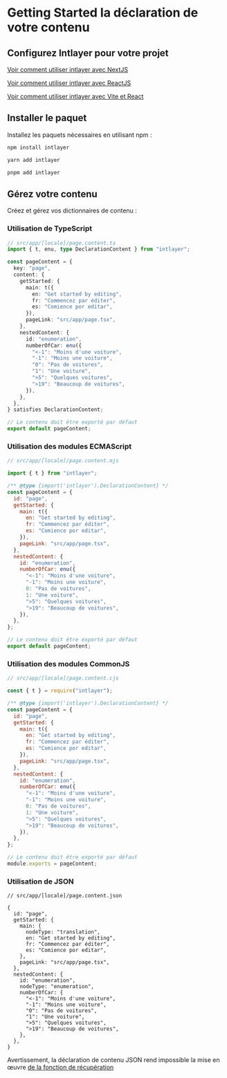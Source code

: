 # Getting Started la déclaration de votre contenu

## Configurez Intlayer pour votre projet

[Voir comment utiliser intlayer avec NextJS](https://github.com/aymericzip/intlayer/blob/main/docs/fr/intlayer_with_nextjs_15.md)

[Voir comment utiliser intlayer avec ReactJS](https://github.com/aymericzip/intlayer/blob/main/docs/fr/intlayer_with_create_react_app.md)

[Voir comment utiliser intlayer avec Vite et React](https://github.com/aymericzip/intlayer/blob/main/docs/fr/intlayer_with_vite+react.md)

## Installer le paquet

Installez les paquets nécessaires en utilisant npm :

```bash
npm install intlayer
```

```bash
yarn add intlayer
```

```bash
pnpm add intlayer
```

## Gérez votre contenu

Créez et gérez vos dictionnaires de contenu :

### Utilisation de TypeScript

```typescript
// src/app/[locale]/page.content.ts
import { t, enu, type DeclarationContent } from "intlayer";

const pageContent = {
  key: "page",
  content: {
    getStarted: {
      main: t({
        en: "Get started by editing",
        fr: "Commencez par éditer",
        es: "Comience por editar",
      }),
      pageLink: "src/app/page.tsx",
    },
    nestedContent: {
      id: "enumeration",
      numberOfCar: enu({
        "<-1": "Moins d'une voiture",
        "-1": "Moins une voiture",
        "0": "Pas de voitures",
        "1": "Une voiture",
        ">5": "Quelques voitures",
        ">19": "Beaucoup de voitures",
      }),
    },
  },
} satisfies DeclarationContent;

// Le contenu doit être exporté par défaut
export default pageContent;
```

### Utilisation des modules ECMAScript

```javascript
// src/app/[locale]/page.content.mjs

import { t } from "intlayer";

/** @type {import('intlayer').DeclarationContent} */
const pageContent = {
  id: "page",
  getStarted: {
    main: t({
      en: "Get started by editing",
      fr: "Commencez par éditer",
      es: "Comience por editar",
    }),
    pageLink: "src/app/page.tsx",
  },
  nestedContent: {
    id: "enumeration",
    numberOfCar: enu({
      "<-1": "Moins d'une voiture",
      "-1": "Moins une voiture",
      0: "Pas de voitures",
      1: "Une voiture",
      ">5": "Quelques voitures",
      ">19": "Beaucoup de voitures",
    }),
  },
};

// Le contenu doit être exporté par défaut
export default pageContent;
```

### Utilisation des modules CommonJS

```javascript
// src/app/[locale]/page.content.cjs

const { t } = require("intlayer");

/** @type {import('intlayer').DeclarationContent} */
const pageContent = {
  id: "page",
  getStarted: {
    main: t({
      en: "Get started by editing",
      fr: "Commencez par éditer",
      es: "Comience por editar",
    }),
    pageLink: "src/app/page.tsx",
  },
  nestedContent: {
    id: "enumeration",
    numberOfCar: enu({
      "<-1": "Moins d'une voiture",
      "-1": "Moins une voiture",
      0: "Pas de voitures",
      1: "Une voiture",
      ">5": "Quelques voitures",
      ">19": "Beaucoup de voitures",
    }),
  },
};

// Le contenu doit être exporté par défaut
module.exports = pageContent;
```

### Utilisation de JSON

```json5
// src/app/[locale]/page.content.json

{
  id: "page",
  getStarted: {
    main: {
      nodeType: "translation",
      en: "Get started by editing",
      fr: "Commencez par éditer",
      es: "Comience por editar",
    },
    pageLink: "src/app/page.tsx",
  },
  nestedContent: {
    id: "enumeration",
    nodeType: "enumeration",
    numberOfCar: {
      "<-1": "Moins d'une voiture",
      "-1": "Moins une voiture",
      "0": "Pas de voitures",
      "1": "Une voiture",
      ">5": "Quelques voitures",
      ">19": "Beaucoup de voitures",
    },
  },
}
```

Avertissement, la déclaration de contenu JSON rend impossible la mise en œuvre [de la fonction de récupération](https://github.com/aymericzip/intlayer/blob/main/docs/fr/content_declaration/function_fetching.md)
